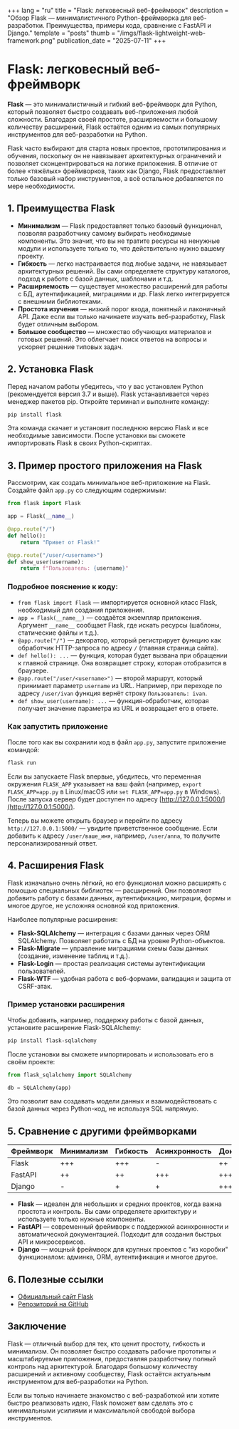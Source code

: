 +++
lang = "ru"
title = "Flask: легковесный веб-фреймворк"
description = "Обзор Flask — минималистичного Python-фреймворка для веб-разработки. Преимущества, примеры кода, сравнение с FastAPI и Django."
template = "posts"
thumb = "/imgs/flask-lightweight-web-framework.png"
publication_date = "2025-07-11"
+++

# Flask: легковесный веб-фреймворк

**Flask** — это минималистичный и гибкий веб-фреймворк для Python, который позволяет быстро создавать веб-приложения любой сложности. Благодаря своей простоте, расширяемости и большому количеству расширений, Flask остаётся одним из самых популярных инструментов для веб-разработки на Python.

Flask часто выбирают для старта новых проектов, прототипирования и обучения, поскольку он не навязывает архитектурных ограничений и позволяет сконцентрироваться на логике приложения. В отличие от более «тяжёлых» фреймворков, таких как Django, Flask предоставляет только базовый набор инструментов, а всё остальное добавляется по мере необходимости.

## 1. Преимущества Flask

- **Минимализм** — Flask предоставляет только базовый функционал, позволяя разработчику самому выбирать необходимые компоненты. Это значит, что вы не тратите ресурсы на ненужные модули и используете только то, что действительно нужно вашему проекту.
- **Гибкость** — легко настраивается под любые задачи, не навязывает архитектурных решений. Вы сами определяете структуру каталогов, подход к работе с базой данных, шаблонами и т.д.
- **Расширяемость** — существует множество расширений для работы с БД, аутентификацией, миграциями и др. Flask легко интегрируется с внешними библиотеками.
- **Простота изучения** — низкий порог входа, понятный и лаконичный API. Даже если вы только начинаете изучать веб-разработку, Flask будет отличным выбором.
- **Большое сообщество** — множество обучающих материалов и готовых решений. Это облегчает поиск ответов на вопросы и ускоряет решение типовых задач.

## 2. Установка Flask

Перед началом работы убедитесь, что у вас установлен Python (рекомендуется версия 3.7 и выше). Flask устанавливается через менеджер пакетов pip. Откройте терминал и выполните команду:

```bash
pip install flask
```

Эта команда скачает и установит последнюю версию Flask и все необходимые зависимости. После установки вы сможете импортировать Flask в своих Python-скриптах.

## 3. Пример простого приложения на Flask

Рассмотрим, как создать минимальное веб-приложение на Flask. Создайте файл `app.py` со следующим содержимым:

```python
from flask import Flask

app = Flask(__name__)

@app.route("/")
def hello():
    return "Привет от Flask!"

@app.route("/user/<username>")
def show_user(username):
    return f"Пользователь: {username}"
```

### Подробное пояснение к коду:
- `from flask import Flask` — импортируется основной класс Flask, необходимый для создания приложения.
- `app = Flask(__name__)` — создаётся экземпляр приложения. Аргумент `__name__` сообщает Flask, где искать ресурсы (шаблоны, статические файлы и т.д.).
- `@app.route("/")` — декоратор, который регистрирует функцию как обработчик HTTP-запроса по адресу `/` (главная страница сайта).
- `def hello(): ...` — функция, которая будет вызвана при обращении к главной странице. Она возвращает строку, которая отобразится в браузере.
- `@app.route("/user/<username>")` — второй маршрут, который принимает параметр `username` из URL. Например, при переходе по адресу `/user/ivan` функция вернёт строку `Пользователь: ivan`.
- `def show_user(username): ...` — функция-обработчик, которая получает значение параметра из URL и возвращает его в ответе.

### Как запустить приложение

После того как вы сохранили код в файл `app.py`, запустите приложение командой:

```bash
flask run
```

Если вы запускаете Flask впервые, убедитесь, что переменная окружения `FLASK_APP` указывает на ваш файл (например, `export FLASK_APP=app.py` в Linux/macOS или `set FLASK_APP=app.py` в Windows). После запуска сервер будет доступен по адресу [http://127.0.0.1:5000/](http://127.0.0.1:5000/).

Теперь вы можете открыть браузер и перейти по адресу `http://127.0.0.1:5000/` — увидите приветственное сообщение. Если добавить к адресу `/user/ваше_имя`, например, `/user/anna`, то получите персонализированный ответ.

## 4. Расширения Flask

Flask изначально очень лёгкий, но его функционал можно расширять с помощью специальных библиотек — расширений. Они позволяют добавить работу с базами данных, аутентификацию, миграции, формы и многое другое, не усложняя основной код приложения.

Наиболее популярные расширения:
- **Flask-SQLAlchemy** — интеграция с базами данных через ORM SQLAlchemy. Позволяет работать с БД на уровне Python-объектов.
- **Flask-Migrate** — управление миграциями схемы базы данных (создание, изменение таблиц и т.д.).
- **Flask-Login** — простая реализация системы аутентификации пользователей.
- **Flask-WTF** — удобная работа с веб-формами, валидация и защита от CSRF-атак.

### Пример установки расширения

Чтобы добавить, например, поддержку работы с базой данных, установите расширение Flask-SQLAlchemy:

```bash
pip install flask-sqlalchemy
```

После установки вы сможете импортировать и использовать его в своём проекте:

```python
from flask_sqlalchemy import SQLAlchemy

db = SQLAlchemy(app)
```

Это позволит вам создавать модели данных и взаимодействовать с базой данных через Python-код, не используя SQL напрямую.

## 5. Сравнение с другими фреймворками

| Фреймворк   | Минимализм | Гибкость | Асинхронность | Документация |
|-------------|------------|----------|---------------|--------------|
| Flask       | +++        | +++      | -             | ++           |
| FastAPI     | ++         | ++       | +++           | +++          |
| Django      | -          | +        | +             | +++          |

- **Flask** — идеален для небольших и средних проектов, когда важна простота и контроль. Вы сами определяете архитектуру и используете только нужные компоненты.
- **FastAPI** — современный фреймворк с поддержкой асинхронности и автоматической документацией. Подходит для создания быстрых API и микросервисов.
- **Django** — мощный фреймворк для крупных проектов с "из коробки" функционалом: админка, ORM, аутентификация и многое другое.

## 6. Полезные ссылки

- [Официальный сайт Flask](https://flask.palletsprojects.com/)
- [Репозиторий на GitHub](https://github.com/pallets/flask)

## Заключение

Flask — отличный выбор для тех, кто ценит простоту, гибкость и минимализм. Он позволяет быстро создавать рабочие прототипы и масштабируемые приложения, предоставляя разработчику полный контроль над архитектурой. Благодаря большому количеству расширений и активному сообществу, Flask остаётся актуальным инструментом для веб-разработки на Python.

Если вы только начинаете знакомство с веб-разработкой или хотите быстро реализовать идею, Flask поможет вам сделать это с минимальными усилиями и максимальной свободой выбора инструментов. 
